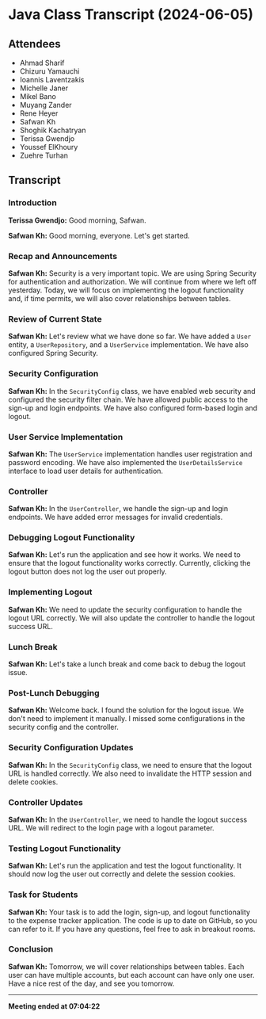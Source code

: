 # Java Class Transcript (2024-06-05)

## Attendees
- Ahmad Sharif
- Chizuru Yamauchi
- Ioannis Laventzakis
- Michelle Janer
- Mikel Bano
- Muyang Zander
- Rene Heyer
- Safwan Kh
- Shoghik Kachatryan
- Terissa Gwendjo
- Youssef ElKhoury
- Zuehre Turhan

## Transcript

### Introduction
**Terissa Gwendjo:** Good morning, Safwan.

**Safwan Kh:** Good morning, everyone. Let's get started.

### Recap and Announcements
**Safwan Kh:** Security is a very important topic. We are using Spring Security for authentication and authorization. We will continue from where we left off yesterday. Today, we will focus on implementing the logout functionality and, if time permits, we will also cover relationships between tables.

### Review of Current State
**Safwan Kh:** Let's review what we have done so far. We have added a `User` entity, a `UserRepository`, and a `UserService` implementation. We have also configured Spring Security.

### Security Configuration
**Safwan Kh:** In the `SecurityConfig` class, we have enabled web security and configured the security filter chain. We have allowed public access to the sign-up and login endpoints. We have also configured form-based login and logout.

### User Service Implementation
**Safwan Kh:** The `UserService` implementation handles user registration and password encoding. We have also implemented the `UserDetailsService` interface to load user details for authentication.

### Controller
**Safwan Kh:** In the `UserController`, we handle the sign-up and login endpoints. We have added error messages for invalid credentials.

### Debugging Logout Functionality
**Safwan Kh:** Let's run the application and see how it works. We need to ensure that the logout functionality works correctly. Currently, clicking the logout button does not log the user out properly.

### Implementing Logout
**Safwan Kh:** We need to update the security configuration to handle the logout URL correctly. We will also update the controller to handle the logout success URL.

### Lunch Break
**Safwan Kh:** Let's take a lunch break and come back to debug the logout issue.

### Post-Lunch Debugging
**Safwan Kh:** Welcome back. I found the solution for the logout issue. We don't need to implement it manually. I missed some configurations in the security config and the controller.

### Security Configuration Updates
**Safwan Kh:** In the `SecurityConfig` class, we need to ensure that the logout URL is handled correctly. We also need to invalidate the HTTP session and delete cookies.

### Controller Updates
**Safwan Kh:** In the `UserController`, we need to handle the logout success URL. We will redirect to the login page with a logout parameter.

### Testing Logout Functionality
**Safwan Kh:** Let's run the application and test the logout functionality. It should now log the user out correctly and delete the session cookies.

### Task for Students
**Safwan Kh:** Your task is to add the login, sign-up, and logout functionality to the expense tracker application. The code is up to date on GitHub, so you can refer to it. If you have any questions, feel free to ask in breakout rooms.

### Conclusion
**Safwan Kh:** Tomorrow, we will cover relationships between tables. Each user can have multiple accounts, but each account can have only one user. Have a nice rest of the day, and see you tomorrow.

---

**Meeting ended at 07:04:22**

